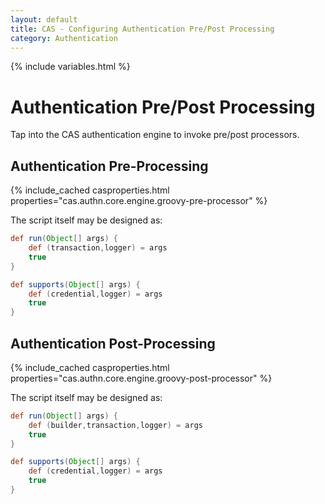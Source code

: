 ```yaml
---
layout: default
title: CAS - Configuring Authentication Pre/Post Processing
category: Authentication
---
```

{% include variables.html %}

# Authentication Pre/Post Processing
            
Tap into the CAS authentication engine to invoke pre/post processors.

## Authentication Pre-Processing

{% include_cached casproperties.html properties="cas.authn.core.engine.groovy-pre-processor" %}

The script itself may be designed as:

```groovy
def run(Object[] args) {
    def (transaction,logger) = args
    true
}

def supports(Object[] args) {
    def (credential,logger) = args
    true
}
```

## Authentication Post-Processing

{% include_cached casproperties.html properties="cas.authn.core.engine.groovy-post-processor" %}

The script itself may be designed as:

```groovy
def run(Object[] args) {
    def (builder,transaction,logger) = args
    true
}

def supports(Object[] args) {
    def (credential,logger) = args
    true
}
```

